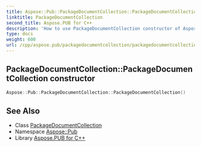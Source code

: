 ```yaml
---
title: Aspose::Pub::PackageDocumentCollection::PackageDocumentCollection constructor
linktitle: PackageDocumentCollection
second_title: Aspose.PUB for C++
description: 'How to use PackageDocumentCollection constructor of Aspose::Pub::PackageDocumentCollection class in C++.'
type: docs
weight: 600
url: /cpp/aspose.pub/packagedocumentcollection/packagedocumentcollection/
---
```

## PackageDocumentCollection::PackageDocumentCollection constructor




```cpp
Aspose::Pub::PackageDocumentCollection::PackageDocumentCollection()
```

## See Also

* Class [PackageDocumentCollection](../)
* Namespace [Aspose::Pub](../../)
* Library [Aspose.PUB for C++](../../../)
